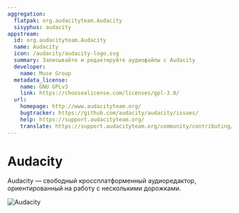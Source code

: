 ```yaml
---
aggregation:
  flatpak: org.audacityteam.Audacity
  sisyphus: audacity
appstream:
  id: org.audacityteam.Audacity
  name: Audacity
  icon: /audacity/audacity-logo.svg
  summary: Записывайте и редактируйте аудиофайлы с Audacity
  developer:
    name: Muse Group
  metadata_license:
    name: GNU GPLv3
    link: https://choosealicense.com/licenses/gpl-3.0/
  url:
    homepage: http://www.audacityteam.org/
    bugtracker: https://github.com/audacity/audacity/issues/
    help: https://support.audacityteam.org/
    translate: https://support.audacityteam.org/community/contributing/translating/
---
```


# Audacity

Audacity — свободный кроссплатформенный аудиоредактор, ориентированный на работу с несколькими дорожками.

![Audacity](/audacity/audacity-1.png)

<!--@include: @apps/_parts/install/content-repo.md-->
<!--@include: @apps/_parts/install/content-flatpak.md-->
